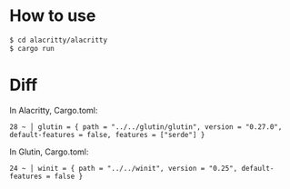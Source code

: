 # How to use

```bash
$ cd alacritty/alacritty
$ cargo run
```

# Diff

In Alacritty, Cargo.toml:

```
28 ~ │ glutin = { path = "../../glutin/glutin", version = "0.27.0", default-features = false, features = ["serde"] }
```

In Glutin, Cargo.toml:

```
24 ~ │ winit = { path = "../../winit", version = "0.25", default-features = false }
```
